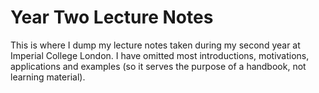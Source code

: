 # Year Two Lecture Notes

This is where I dump my lecture notes taken during my second year at Imperial College London.
I have omitted most introductions, motivations, applications and examples (so it serves the purpose of a handbook, not learning material). 
